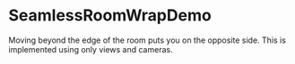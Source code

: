 # SeamlessRoomWrapDemo
Moving beyond the edge of the room puts you on the opposite side. This is implemented using only views and cameras.
